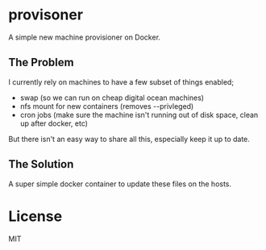# provisoner

A simple new machine provisioner on Docker.

## The Problem

I currently rely on machines to have a few subset of things enabled;

* swap (so we can run on cheap digital ocean machines)
* nfs mount for new containers (removes --privleged)
* cron jobs (make sure the machine isn't running out of disk space, clean up after docker, etc)

But there isn't an easy way to share all this, especially keep it up to date.

## The Solution

A super simple docker container to update these files on the hosts.


# License

MIT
